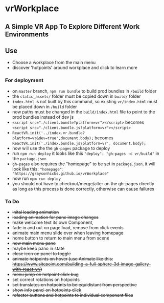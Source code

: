# vrWorkplace

## A Simple VR App To Explore Different Work Environments

## Use
- Choose a workplace from the main menu
- discover 'hotpoints' around workplace and click to learn more

### For deployment

- on `master` branch, `npm run bundle` to build prod bundles in `/build` folder
- the `static_assets/` folder must be copied down in `build/` folder
- `index.html` is not built by this command, so existing `vr/index.html` must be placed down in `/build` folder
- now paths must be changed in the `build/index.html` file to point to the prod bundles instead of dev js
- `<script src="./client.bundle?platform=vr"></script>` becomes `<script src="./client.bundle.js?platform=vr"></script>`
- `ReactVR.init('../index.vr.bundle?platform=vr&dev=true',document.body);` becomes `ReactVR.init('./index.bundle.js?platform=vr', document.body);`
- now will use the the `gh-pages` package to deploy
- run `npm run deploy` it looks like this `"deploy": "gh-pages -d vr/build"` in the `package.json`
- `gh-pages` also requires the "homepage" to be set in `package.json`, it will look like this: `"homepage": "https://graysonhicks.github.io/vrWorkplace"`
- now run `npm run deploy`
- you should not have to checkout/merge/alter on the gh-pages directly as long as this process is done correctly, otherwise can cause failures

### To Do
- ~~inital loading animation~~
- ~~loading animation for pano image changes~~
- make welcome text its own Component, <Welcome />
- fade <Welcome /> in and out on page load, remove from click events
- animate main menu slide over when leaving homepage
- home button to return to main menu from scene
- ~~new main menu pano~~
- maybe keep pano in state
- ~~close icon on panel to toggle~~
- ~~animate hotpoints on hover (use Animate like this: https://www.sitepoint.com/building-a-full-sphere-3d-image-gallery-with-react-vr/)~~
- ~~menu jump on hotpoint click bug~~
- set correct rotations on hotpoints
- ~~set translates on hotpoints to be equidistant from perspective~~
- ~~show info panel on hotpoints click~~
- ~~refactor buttons and hotpoints to individual component files~~
